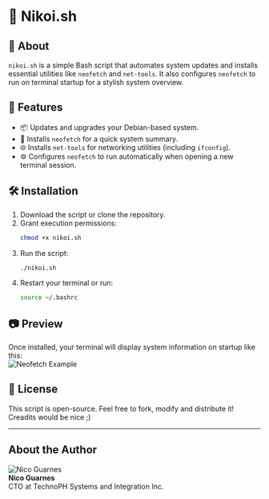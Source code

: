 # 📜 Nikoi.sh  

## 📌 About  
`nikoi.sh` is a simple Bash script that automates system updates and installs essential utilities like `neofetch` and `net-tools`. It also configures `neofetch` to run on terminal startup for a stylish system overview.  

## 🚀 Features  
- 📦 Updates and upgrades your Debian-based system.  
- 🔧 Installs `neofetch` for a quick system summary.  
- 🌐 Installs `net-tools` for networking utilities (including `ifconfig`).  
- ⚙️ Configures `neofetch` to run automatically when opening a new terminal session.  

## 🛠 Installation  
1. Download the script or clone the repository.  
2. Grant execution permissions:  
   ```bash
   chmod +x nikoi.sh
   ```  
3. Run the script:  
   ```bash
   ./nikoi.sh
   ```  
4. Restart your terminal or run:  
   ```bash
   source ~/.bashrc
   ```  

## 📷 Preview  
Once installed, your terminal will display system information on startup like this:  
![Neofetch Example](https://github.com/user-attachments/assets/d122cbc0-ef8f-4a0d-90f3-98a3b7e8b9f1)

## 📜 License  
This script is open-source. Feel free to fork, modify and distribute it! Creadits would be nice ;)  

---


## About the Author

![Nico Guarnes](https://videos.openai.com/vg-assets/assets%2Ftask_01jqr8ykk3enrb0wdtvez1sp3e%2Fimg_0.webp?st=2025-04-02T14%3A45%3A08Z&se=2025-04-08T15%3A45%3A08Z&sks=b&skt=2025-04-02T14%3A45%3A08Z&ske=2025-04-08T15%3A45%3A08Z&sktid=a48cca56-e6da-484e-a814-9c849652bcb3&skoid=8ebb0df1-a278-4e2e-9c20-f2d373479b3a&skv=2019-02-02&sv=2018-11-09&sr=b&sp=r&spr=https%2Chttp&sig=Uq3%2BrC%2FodzMWBlVzZ8c5FTeE%2FLC3M0mxi%2B%2BUcyVunbE%3D&az=oaivgprodscus)  
**Nico Guarnes**  
CTO at TechnoPH Systems and Integration Inc.
